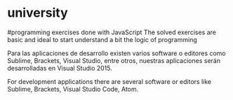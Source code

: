 # university
#programming exercises done with JavaScript
The solved exercises are basic and ideal to start understand a bit the logic of programming

Para las aplicaciones de desarrollo existen varios software o editores como
Sublime, Brackets, Visual Studio, entre otros, nuestras aplicaciones serán 
desarrolladas en Visual Studio 2015.

For development applications there are several software or editors like
Sublime, Brackets, Visual Studio Code, Atom.
